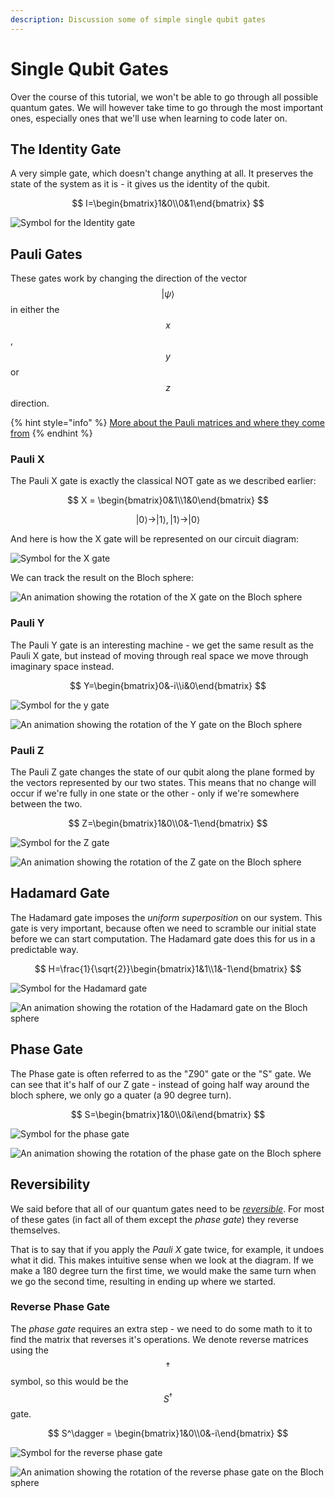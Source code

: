 ```yaml
---
description: Discussion some of simple single qubit gates
---
```


# Single Qubit Gates

Over the course of this tutorial, we won't be able to go through all possible quantum gates. We will however take time to go through the most important ones, especially ones that we'll use when learning to code later on.

## The Identity Gate

A very simple gate, which doesn't change anything at all. It preserves the state of the system as it is - it gives us the identity of the qubit.

$$
I=\begin{bmatrix}1&0\\0&1\end{bmatrix}
$$

![Symbol for the Identity gate](../.gitbook/assets/image%20%285%29.png)



## Pauli Gates

These gates work by changing the direction of the vector $$|\psi\rangle$$ in either the $$x$$, $$y$$ or $$z$$ direction.

{% hint style="info" %}
[More about the Pauli matrices and where they come from](https://en.wikiversity.org/wiki/Pauli_matrices)
{% endhint %}

### Pauli X

The Pauli X gate is exactly the classical NOT gate as we described earlier:

$$
X = \begin{bmatrix}0&1\\1&0\end{bmatrix}
$$

$$
|0\rangle \rightarrow |1\rangle, |1\rangle \rightarrow|0\rangle
$$

And here is how the X gate will be represented on our circuit diagram:

![Symbol for the X gate](../.gitbook/assets/image%20%2814%29.png)

We can track the result on the Bloch sphere:

![An animation showing the rotation of the X gate on the Bloch sphere](../.gitbook/assets/5d908427a5654129b4cf14f53a2f8f26x_bloch.gif)

### Pauli Y

The Pauli Y gate is an interesting machine - we get the same result as the Pauli X gate, but instead of moving through real space we move through imaginary space instead.

$$
Y=\begin{bmatrix}0&-i\\i&0\end{bmatrix}
$$

![Symbol for the y gate](../.gitbook/assets/image%20%283%29.png)

![An animation showing the rotation of the Y gate on the Bloch sphere](../.gitbook/assets/bc3a4d2390564bc09fe4dab0e6475561y_bloch.gif)

### Pauli Z

The Pauli Z gate changes the state of our qubit along the plane formed by the vectors represented by our two states. This means that no change will occur if we're fully in one state or the other - only if we're somewhere between the two.

$$
Z=\begin{bmatrix}1&0\\0&-1\end{bmatrix}
$$

![Symbol for the Z gate](../.gitbook/assets/image%20%288%29.png)

![An animation showing the rotation of the Z gate on the Bloch sphere](../.gitbook/assets/80823b8202d44bfcbc0ee29058a20929z_bloch.gif)

## Hadamard Gate

The Hadamard gate imposes the _uniform superposition_ on our system. This gate is very important, because often we need to scramble our initial state before we can start computation. The Hadamard gate does this for us in a predictable way.

$$
H=\frac{1}{\sqrt{2}}\begin{bmatrix}1&1\\1&-1\end{bmatrix}
$$

![Symbol for the Hadamard gate](../.gitbook/assets/image%20%282%29.png)

![An animation showing the rotation of the Hadamard gate on the Bloch sphere](../.gitbook/assets/ffbc26fc17d7425e80209112134951ffh_bloch.gif)

## Phase Gate

The Phase gate is often referred to as the "Z90" gate or the "S" gate. We can see that it's half of our Z gate - instead of going half way around the bloch sphere, we only go a quater \(a 90 degree turn\).

$$
S=\begin{bmatrix}1&0\\0&i\end{bmatrix}
$$

![Symbol for the phase gate](../.gitbook/assets/image%20%2812%29.png)

![An animation showing the rotation of the phase gate on the Bloch sphere](../.gitbook/assets/29cf0d32dc724cf8bc4cd3a6f2a1866bs_bloch.gif)

## Reversibility

We said before that all of our quantum gates need to be [_reversible_](quantum-information.md#reversibility). For most of these gates \(in fact all of them except the _phase gate_\) they reverse themselves.

That is to say that if you apply the _Pauli X_ gate twice, for example, it undoes what it did. This makes intuitive sense when we look at the diagram. If we make a 180 degree turn the first time, we would make the same turn when we go the second time, resulting in ending up where we started.

### Reverse Phase Gate

The _phase gate_ requires an extra step - we need to do some math to it to find the matrix that reverses it's operations. We denote reverse matrices using the $$\dagger$$ symbol, so this would be the $$S^\dagger$$ gate.

$$
S^\dagger = \begin{bmatrix}1&0\\0&-i\end{bmatrix}
$$

![Symbol for the reverse phase gate](../.gitbook/assets/image%20%2813%29.png)

![An animation showing the rotation of the reverse phase gate on the Bloch sphere](../.gitbook/assets/0c695aa2283e45df9d64a79770246485s_d_bloch.gif)

